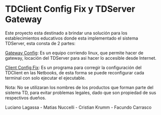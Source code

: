 # TDClient Config Fix y TDServer Gateway

Este proyecto esta destinado a brindar una solución para los establecimientos educativos donde esta implementado el sistema TDServer, esta consta de 2 partes:

[Gateway Config](Gateway): Es un equipo corriendo linux, que permite hacer de gateway, locación del TDServer para asi hacer lo accesible desde Internet.

[Client Config Fix](Client): Es un programa para corregir la configuración del TDClient en las Netbooks, de esta forma se puede reconfigurar cada terminal con solo ejecutar el ejecutable.

Nota: No se utilizaran los nombres de los productos que forman parte del sistema TD, para evitar problemas legales, dado que son propiedad de sus respectivos dueños.


Luciano Lagassa - Matias Nuccelli - Cristian Krumm - Facundo Carrasco
